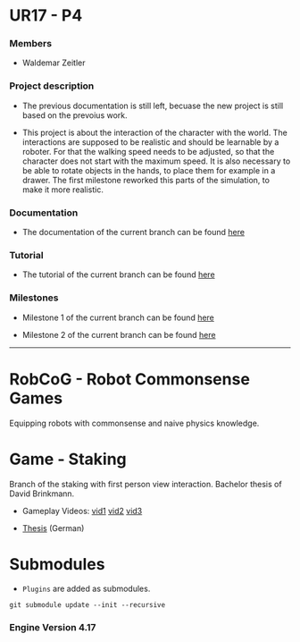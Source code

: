 # UR17 - P4

### Members

* Waldemar Zeitler

### Project description

* The previous documentation is still left, becuase the new project is still based on the prevoius work.

* This project is about the interaction of the character with the world. The interactions are supposed to be realistic and should be learnable by a roboter. For that the walking speed needs to be adjusted, so that the character does not start with the maximum speed. It is also necessary to be able to rotate objects in the hands, to place them for example in a drawer. The first milestone reworked this parts of the simulation, to make it more realistic.

### Documentation

* The documentation of the current branch can be found [here](Documentation/Documentation.md)

### Tutorial

* The tutorial of the current branch can be found [here](Documentation/Tutorial.md)

### Milestones

* Milestone 1 of the current branch can be found [here](Documentation/Milestone2.md)

* Milestone 2 of the current branch can be found [here](Documentation/Milestone2.md)

----------------------------------------------------------------------------------------------------

# RobCoG - **Rob**ot **Co**mmonsense **G**ames 

Equipping robots with commonsense and naive physics knowledge.

# Game - Staking

Branch of the staking with first person view interaction. Bachelor thesis of David Brinkmann.

* Gameplay Videos: 
 [vid1](https://www.youtube.com/watch?v=Q6q6OtkTmKI)
 [vid2](https://www.youtube.com/watch?v=98Wo0sqXhgY)
 [vid3](https://www.youtube.com/watch?v=_A5PrazoB4k)
 
 
* [Thesis](http://ai.uni-bremen.de/_media/paper/david_brinkmann_bsc.pdf) (German)

# Submodules

 * ```Plugins``` are added as submodules.

```git submodule update --init --recursive```

### Engine Version 4.17
